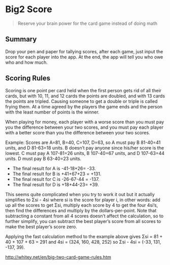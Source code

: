 # Big2 Score #

> Reserve your brain power for the card game instead of doing math

## Summary ##
Drop your pen and paper for tallying scores, after each game, just input the score for each player into the app.
At the end, the app will tell you who owe who and how much.

## Scoring Rules ##
Scoring is one point per card held when the first person gets rid of all their cards, but with 10, 11, and 12 cards the points are doubled, and with 13 cards the points are tripled. Causing someone to get a double or triple is called frying them.
At a time agreed by the players the game ends and the person with the least number of points is the winner.

When playing for money, each player with a worse score than you must pay you the difference between your two scores, and you must pay each player with a better score than you the difference between your two scores.

Example: Scores are A=81, B=40, C=107, D=63, so A must pay B 81-40=41 units, and D 81-63=18 units. B doesn’t pay anyone since his/her score is the lowest. C must pay A 107-81=26 units, B 107-40=67 units, and D 107-63=44 units. D must pay B 63-40=23 units.

- The final result for A is -41-18+26= -33.
- The final result for B is +41+67+23 = +131.
- The final result for C is -26-67-44 = -137.
- The final result for D is +18+44-23= +39.

This seems quite complicated when you try to work it out but it actually simplifies to Σsi - 4si where si is the score for player i, in other words: add up all the scores to get Σsi, multiply each score by 4 to get the four 4si’s, then find the differences and multiply by the dollars-per-point. Note that subtracting a constant from all 4 scores doesn’t affect the calculation, so to further simplify, you can subtract the best player’s score from all scores to make the best player’s score zero.

Applying the fast calculation method to the example above gives Σsi = 81 + 40 + 107 + 63 = 291 and 4si = (324, 160, 428, 252)   so   Σsi - 4si = (-33, 131, -137, 39).

http://whitey.net/en/big-two-card-game-rules.htm